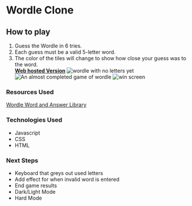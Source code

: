 # Wordle Clone
## How to play
1. Guess the Wordle in 6 tries.
2. Each guess must be a valid 5-letter word.
3. The color of the tiles will change to show how close your guess was to the word.\
**[Web hosted Version](https://zecrim.github.io/Cromdle/)**
![wordle with no letters yet](https://i.imgur.com/zkZx8Qj.png)
![An almost completed game of wordle](https://i.imgur.com/0map6ZD.png)
![win screen](https://i.imgur.com/lOpE1Xq.png)
### Resources Used
[Wordle Word and Answer Library](https://dagshub.com/arjvik/wordle-wordlist)
### Technologies Used
* Javascript
* CSS
* HTML
### Next Steps
* Keyboard that greys out used letters
* Add effect for when invalid word is entered
* End game results
* Dark/Light Mode
* Hard Mode

